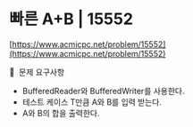 # 빠른 A+B | 15552

[https://www.acmicpc.net/problem/15552](https://www.acmicpc.net/problem/15552)

🙏  문제 요구사항

- BufferedReader와 BufferedWriter를 사용한다.
- 테스트 케이스 T만큼 A와 B를 입력 받는다.
- A와 B의 합을 출력한다.